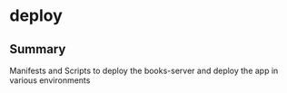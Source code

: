 # deploy

## Summary
Manifests and Scripts to deploy the books-server and deploy the app in various environments